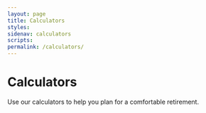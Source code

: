 ```yaml
---
layout: page
title: Calculators
styles:
sidenav: calculators
scripts:
permalink: /calculators/
---
```


# Calculators

Use our calculators to help you plan for a comfortable retirement.
